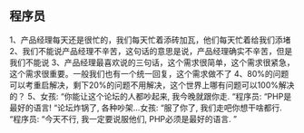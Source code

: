 ## 程序员
1、产品经理每天还是很忙的，我们每天忙着添砖加瓦，他们每天忙着给我们添堵
2、我们不能说产品经理不辛苦，这句话的意思是说，产品经理确实不辛苦，但是我们不能说
3、产品经理最喜欢说的三句话，这个需求很简单，这个需求很紧急，这个需求很重要。一般我们也有一个统一回复，这个需求做不了
4、80%的问题可以考重启解决，剩下20%的问题不用解决，这个世界上哪有问题可以100%解决的？
5、女孩: “你能让这个论坛的人都吵起来, 我今晚就跟你走. “程序员: “PHP是最好的语言! “论坛炸锅了, 各种吵架…女孩: “服了你了, 我们走吧你想干啥都行. “程序员: “今天不行, 我一定要说服他们, PHP必须是最好的语言. ” 
